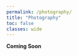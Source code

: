 ```yaml
---
permalink: /photography/
title: "Photography"
toc: false
classes: wide
---
```


<strong>Coming Soon</strong>
